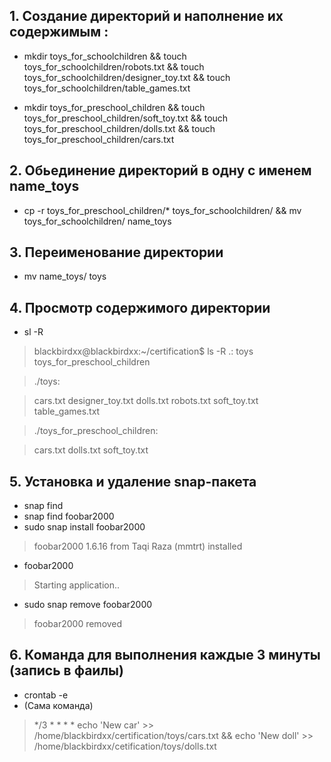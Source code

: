 ## 1. Создание директорий и наполнение их содержимым :


- mkdir toys_for_schoolchildren && touch toys_for_schoolchildren/robots.txt 
&& touch toys_for_schoolchildren/designer_toy.txt 
&& touch toys_for_schoolchildren/table_games.txt

 - mkdir toys_for_preschool_children && touch     toys_for_preschool_children/soft_toy.txt 
&& touch toys_for_preschool_children/dolls.txt 
&& touch toys_for_preschool_children/cars.txt


## 2. Обьединение директорий в одну с именем name_toys
- cp -r toys_for_preschool_children/* toys_for_schoolchildren/ && mv toys_for_schoolchildren/ name_toys

## 3. Переименование директории

- mv name_toys/ toys
## 4. Просмотр содержимого директории
- sl -R

 >blackbirdxx@blackbirdxx:~/certification$ ls -R
.:
toys  toys_for_preschool_children

>./toys:

>cars.txt  designer_toy.txt  dolls.txt  robots.txt  soft_toy.txt  table_games.txt

>./toys_for_preschool_children:

>cars.txt  dolls.txt  soft_toy.txt

## 5. Установка и удаление snap-пакета
- snap find
- snap find foobar2000
- sudo snap install foobar2000
>foobar2000 1.6.16 from Taqi Raza (mmtrt) installed
- foobar2000
>Starting application..
- sudo snap remove foobar2000
>foobar2000 removed

## 6. Команда для выполнения каждые 3 минуты (запись в фаилы)

- crontab -e
- (Сама команда)
>*/3 * * * * echo 'New car' >> /home/blackbirdxx/certification/toys/cars.txt 
&& echo 'New doll' >> /home/blackbirdxx/cetification/toys/dolls.txt